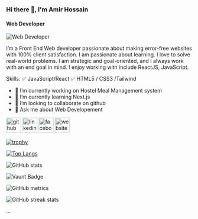 ### Hi there 👋, I'm Amir Hossain
#### Web Developer
![Web Developer](https://i.ibb.co/vdggQ7q/Brown-Transparent-Minimalist-Personal-Profile-New-Linked-In-Banner-2.png)

I’m a Front End Web developer passionate about making error-free websites with 100% client satisfaction. I am passionate about learning. I love to solve real-world problems. I am strategic and goal-oriented,  and I always work with an end goal in mind. I enjoy working with include ReactJS, JavaScript.

Skills: 
✅ JavaScript/React 
✅ HTML5 / CSS3 /Tailwind 

- 🔭 I’m currently working on  Hostel Meal Management system 
- 🌱 I’m currently learning Next.js 
- 👯 I’m looking to collaborate on github 
- 💬 Ask me about Web Developement 


[<img src='https://cdn.jsdelivr.net/npm/simple-icons@3.0.1/icons/github.svg' alt='github' height='40'>](https://github.com/https://github.com/AmirHossain58)  [<img src='https://cdn.jsdelivr.net/npm/simple-icons@3.0.1/icons/linkedin.svg' alt='linkedin' height='40'>](https://www.linkedin.com/in/https://www.facebook.com/mdah.antar//)  [<img src='https://cdn.jsdelivr.net/npm/simple-icons@3.0.1/icons/facebook.svg' alt='facebook' height='40'>](https://www.facebook.com/https://www.facebook.com/mdah.antar/)  [<img src='https://cdn.jsdelivr.net/npm/simple-icons@3.0.1/icons/icloud.svg' alt='website' height='40'>](https://www.facebook.com/mdah.antar/)  

[![trophy](https://github-profile-trophy.vercel.app/?username=https://github.com/AmirHossain58)](https://github.com/ryo-ma/github-profile-trophy)

[![Top Langs](https://github-readme-stats.vercel.app/api/top-langs/?username=https://github.com/AmirHossain58)](https://github.com/anuraghazra/github-readme-stats)

![GitHub stats](https://github-readme-stats.vercel.app/api?username=https://github.com/AmirHossain58&show_icons=true&count_private=true)  

![Vaunt Badge](https://api.vaunt.dev/v1/github/entities/https://github.com/AmirHossain58/contributions?format=svg&private=true)  

![GitHub metrics](https://metrics.lecoq.io/https://github.com/AmirHossain58)  

![GitHub streak stats](https://streak-stats.demolab.com/?user=https://github.com/AmirHossain58)  

...

